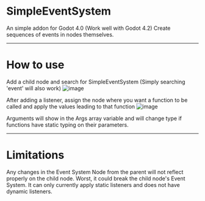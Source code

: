 # SimpleEventSystem
An simple addon for Godot 4.0 (Work well with Godot 4.2)
Create sequences of events in nodes themselves.

---

# How to use
Add a child node and search for SimpleEventSystem (Simply searching 'event' will also work)
![image](https://github.com/GramuByto/GodotSimpleEventSystem/assets/64369270/3e878036-678f-4ca4-988a-80ec9e8788bf)

After adding a listener, assign the node where you want a function to be called and apply the values leading to that function
![image](https://github.com/GramuByto/GodotSimpleEventSystem/assets/64369270/c47a46e0-6812-4718-92f6-d45078471a24)

Arguments will show in the Args array variable and will change type if functions have static typing on their parameters.

---

# Limitations
Any changes in the Event System Node from the parent will not reflect properly on the child node. Worst, it could break the child node's Event System.
It can only currently apply static listeners and does not have dynamic listeners.
